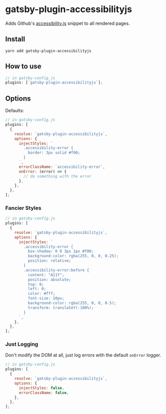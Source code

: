 # gatsby-plugin-accessibilityjs

Adds Github's [accessibility.js](https://github.com/github/accessibilityjs) snippet to all rendered pages.

## Install

`yarn add gatsby-plugin-accessibilityjs`

## How to use

```javascript
// in gatsby-config.js
plugins: [`gatsby-plugin-accessibilityjs`];
```

## Options

Defaults: 
```javascript
// in gatsby-config.js
plugins: [
  {
    resolve: `gatsby-plugin-accessibilityjs`,
    options: {
      injectStyles: `
        .accessibility-error {
          border: 3px solid #f00;
        }
      `,
      errorClassName: `accessibility-error`,
      onError: (error) => {
        // do something with the error
      },
    },
  },
];
```

### Fancier Styles

```javascript
// in gatsby-config.js
plugins: [
  {
    resolve: `gatsby-plugin-accessibilityjs`,
    options: {
      injectStyles: `
        .accessibility-error {
          box-shadow: 0 0 3px 1px #f00;
          background-color: rgba(255, 0, 0, 0.25);
          position: relative;
        }
        .accessibility-error:before {
          content: "A11Y";
          position: absolute;
          top: 0;
          left: 0;
          color: #fff;
          font-size: 10px;
          background-color: rgba(255, 0, 0, 0.5);
          transform: translateY(-100%);
        }
      `,
    },
  },
];
```

### Just Logging

Don't modify the DOM at all, just log errors with the default `onError` logger.

```javascript
// in gatsby-config.js
plugins: [
  {
    resolve: `gatsby-plugin-accessibilityjs`,
    options: {
      injectStyles: false,
      errorClassName: false,
    },
  },
];
```

